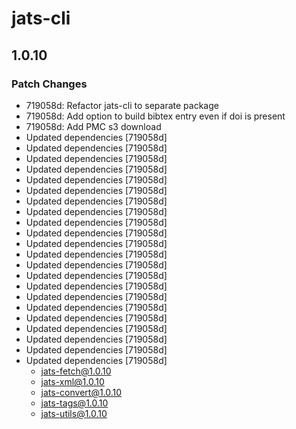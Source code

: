 # jats-cli

## 1.0.10

### Patch Changes

- 719058d: Refactor jats-cli to separate package
- 719058d: Add option to build bibtex entry even if doi is present
- 719058d: Add PMC s3 download
- Updated dependencies [719058d]
- Updated dependencies [719058d]
- Updated dependencies [719058d]
- Updated dependencies [719058d]
- Updated dependencies [719058d]
- Updated dependencies [719058d]
- Updated dependencies [719058d]
- Updated dependencies [719058d]
- Updated dependencies [719058d]
- Updated dependencies [719058d]
- Updated dependencies [719058d]
- Updated dependencies [719058d]
- Updated dependencies [719058d]
- Updated dependencies [719058d]
- Updated dependencies [719058d]
- Updated dependencies [719058d]
- Updated dependencies [719058d]
- Updated dependencies [719058d]
- Updated dependencies [719058d]
- Updated dependencies [719058d]
- Updated dependencies [719058d]
- Updated dependencies [719058d]
  - jats-fetch@1.0.10
  - jats-xml@1.0.10
  - jats-convert@1.0.10
  - jats-tags@1.0.10
  - jats-utils@1.0.10
